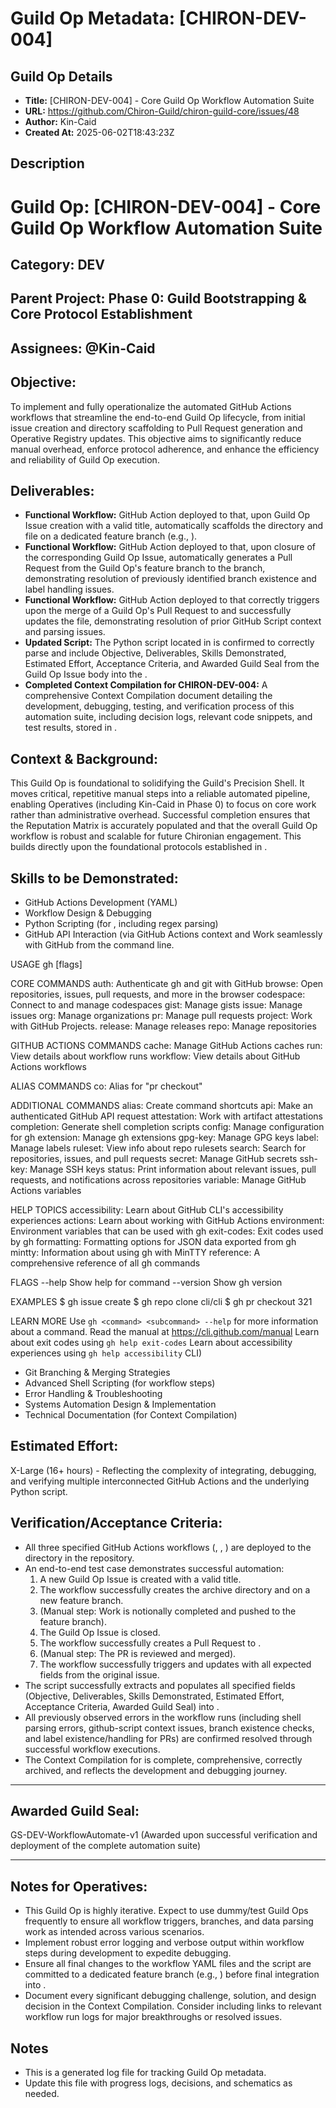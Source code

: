 # Guild Op Metadata: [CHIRON-DEV-004]

## Guild Op Details
- **Title:** [CHIRON-DEV-004] - Core Guild Op Workflow Automation Suite
- **URL:** https://github.com/Chiron-Guild/chiron-guild-core/issues/48
- **Author:** Kin-Caid
- **Created At:** 2025-06-02T18:43:23Z

## Description
# Guild Op: [CHIRON-DEV-004] - Core Guild Op Workflow Automation Suite

## Category: DEV
## Parent Project: Phase 0: Guild Bootstrapping & Core Protocol Establishment
## Assignees: @Kin-Caid

## Objective:
To implement and fully operationalize the automated GitHub Actions workflows that streamline the end-to-end Guild Op lifecycle, from initial issue creation and directory scaffolding to Pull Request generation and Operative Registry updates. This objective aims to significantly reduce manual overhead, enforce protocol adherence, and enhance the efficiency and reliability of Guild Op execution.

## Deliverables:
- **Functional  Workflow:** GitHub Action deployed to  that, upon Guild Op Issue creation with a valid title, automatically scaffolds the  directory and  file on a dedicated feature branch (e.g., ).
- **Functional  Workflow:** GitHub Action deployed to  that, upon closure of the corresponding Guild Op Issue, automatically generates a Pull Request from the Guild Op's feature branch to the  branch, demonstrating resolution of previously identified branch existence and label handling issues.
- **Functional  Workflow:** GitHub Action deployed to  that correctly triggers upon the merge of a Guild Op's Pull Request to  and successfully updates the  file, demonstrating resolution of prior GitHub Script context and parsing issues.
- **Updated  Script:** The Python script located in  is confirmed to correctly parse and include Objective, Deliverables, Skills Demonstrated, Estimated Effort, Acceptance Criteria, and Awarded Guild Seal from the Guild Op Issue body into the .
- **Completed Context Compilation for CHIRON-DEV-004:** A comprehensive Context Compilation document detailing the development, debugging, testing, and verification process of this automation suite, including decision logs, relevant code snippets, and test results, stored in .

## Context & Background:
This Guild Op is foundational to solidifying the Guild's Precision Shell. It moves critical, repetitive manual steps into a reliable automated pipeline, enabling Operatives (including Kin-Caid in Phase 0) to focus on core work rather than administrative overhead. Successful completion ensures that the Reputation Matrix is accurately populated and that the overall Guild Op workflow is robust and scalable for future Chironian engagement. This builds directly upon the foundational protocols established in .

## Skills to be Demonstrated:
- GitHub Actions Development (YAML)
- Workflow Design & Debugging
- Python Scripting (for , including regex parsing)
- GitHub API Interaction (via GitHub Actions context and Work seamlessly with GitHub from the command line.

USAGE
  gh <command> <subcommand> [flags]

CORE COMMANDS
  auth:          Authenticate gh and git with GitHub
  browse:        Open repositories, issues, pull requests, and more in the browser
  codespace:     Connect to and manage codespaces
  gist:          Manage gists
  issue:         Manage issues
  org:           Manage organizations
  pr:            Manage pull requests
  project:       Work with GitHub Projects.
  release:       Manage releases
  repo:          Manage repositories

GITHUB ACTIONS COMMANDS
  cache:         Manage GitHub Actions caches
  run:           View details about workflow runs
  workflow:      View details about GitHub Actions workflows

ALIAS COMMANDS
  co:            Alias for "pr checkout"

ADDITIONAL COMMANDS
  alias:         Create command shortcuts
  api:           Make an authenticated GitHub API request
  attestation:   Work with artifact attestations
  completion:    Generate shell completion scripts
  config:        Manage configuration for gh
  extension:     Manage gh extensions
  gpg-key:       Manage GPG keys
  label:         Manage labels
  ruleset:       View info about repo rulesets
  search:        Search for repositories, issues, and pull requests
  secret:        Manage GitHub secrets
  ssh-key:       Manage SSH keys
  status:        Print information about relevant issues, pull requests, and notifications across repositories
  variable:      Manage GitHub Actions variables

HELP TOPICS
  accessibility: Learn about GitHub CLI's accessibility experiences
  actions:       Learn about working with GitHub Actions
  environment:   Environment variables that can be used with gh
  exit-codes:    Exit codes used by gh
  formatting:    Formatting options for JSON data exported from gh
  mintty:        Information about using gh with MinTTY
  reference:     A comprehensive reference of all gh commands

FLAGS
  --help      Show help for command
  --version   Show gh version

EXAMPLES
  $ gh issue create
  $ gh repo clone cli/cli
  $ gh pr checkout 321

LEARN MORE
  Use `gh <command> <subcommand> --help` for more information about a command.
  Read the manual at https://cli.github.com/manual
  Learn about exit codes using `gh help exit-codes`
  Learn about accessibility experiences using `gh help accessibility` CLI)
- Git Branching & Merging Strategies
- Advanced Shell Scripting (for workflow steps)
- Error Handling & Troubleshooting
- Systems Automation Design & Implementation
- Technical Documentation (for Context Compilation)

## Estimated Effort:
X-Large (16+ hours) - Reflecting the complexity of integrating, debugging, and verifying multiple interconnected GitHub Actions and the underlying Python script.

## Verification/Acceptance Criteria:
- All three specified GitHub Actions workflows (, , ) are deployed to the  directory in the  repository.
- An end-to-end test case demonstrates successful automation:
    1. A new Guild Op Issue is created with a valid title.
    2. The  workflow successfully creates the archive directory and  on a new feature branch.
    3. (Manual step: Work is notionally completed and pushed to the feature branch).
    4. The Guild Op Issue is closed.
    5. The  workflow successfully creates a Pull Request to .
    6. (Manual step: The PR is reviewed and merged).
    7. The  workflow successfully triggers and updates  with all expected fields from the original issue.
- The  script successfully extracts and populates all specified fields (Objective, Deliverables, Skills Demonstrated, Estimated Effort, Acceptance Criteria, Awarded Guild Seal) into .
- All previously observed errors in the workflow runs (including shell parsing errors, github-script context issues, branch existence checks, and label existence/handling for PRs) are confirmed resolved through successful workflow executions.
- The Context Compilation for  is complete, comprehensive, correctly archived, and reflects the development and debugging journey.

---

## Awarded Guild Seal:
GS-DEV-WorkflowAutomate-v1 (Awarded upon successful verification and deployment of the complete automation suite)

---

## Notes for Operatives:
- This Guild Op is highly iterative. Expect to use dummy/test Guild Ops frequently to ensure all workflow triggers, branches, and data parsing work as intended across various scenarios.
- Implement robust error logging and verbose output within workflow steps during development to expedite debugging.
- Ensure all final changes to the workflow YAML files and the  script are committed to a dedicated feature branch (e.g., ) before final integration into .
- Document every significant debugging challenge, solution, and design decision in the Context Compilation. Consider including links to relevant workflow run logs for major breakthroughs or resolved issues.

## Notes
- This is a generated log file for tracking Guild Op metadata.
- Update this file with progress logs, decisions, and schematics as needed.
